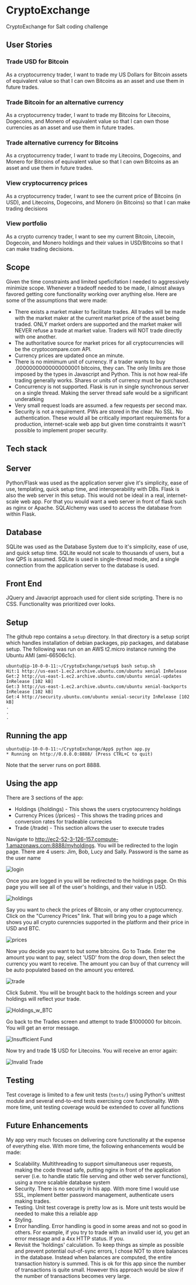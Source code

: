 # CryptoExchange
CryptoExchange for Salt coding challenge

## User Stories
### Trade USD for Bitcoin
As a cryptocurrency trader, I want to trade my US Dollars for Bitcoin assets of equivalent value so that I can own Bitcoins as an asset and use them in future trades.
### Trade Bitcoin for an alternative currency
As a cryptocurrency trader, I want to trade my Bitcoins for Litecoins, Dogecoins, and Monero of equivalent value so that I can own those currencies as an asset and use them in future trades.
### Trade alternative currency for Bitcoins
As a cryptocurrency trader, I want to trade my Litecoins, Dogecoins, and Monero for Bitcoins of equivalent value so that I can own Bitcoins as an asset and use them in future trades.
### View cryptocurrency prices
As a cryptocurrency trader, I want to see the current price of Bitcoins (in USD), and Litecoins, Dogecoins, and Monero (in Bitcoins) so that I can make trading decisions
### View portfolio
As a crypto currency trader, I want to see my current Bitcoin, Litecoin, Dogecoin, and Monero holdings and their values in USD/Bitcoins so that I can make trading decisions.

## Scope
Given the time constraints and limited speficifation I needed to aggressively minimize scope. Whenever a tradeoff needed to be made, I almost always favored getting core functionality working over anything else. Here are some of the assumptions that were made:
- There exists a market maker to facilitate trades. All trades will be made with the market maker at the current market price of the asset being traded. ONLY market orders are supported and the market maker will NEVER refuse a trade at market value. Traders will NOT trade directly with one another.
- The authoritative source for market prices for all cryptocurrencies will be the cryptocompare.com API.
- Currency prices are updated once an minute.
- There is no mimimum unit of currency. If a trader wants to buy .00000000000000000001 bitcoins, they can. The only limits are those imposed by the types in Javascript and Python. This is not how real-life trading generally works. Shares or units of currency must be purchased.
- Concurrency is not supported. Flask is run in single synchronous server on a single thread. Making the server thread safe would be a significant underatking
- Very small request loads are assumed. a few requests per second max.
- Security is not a requirement. PWs are stored in the clear. No SSL. No authentication. These would all be critically important requirements for a production, internet-scale web app but given time constraints it wasn't possible to implement proper security.

## Tech stack
## Server
Python/Flask was used as the application server give it's simplicity, ease of use, templating, quick setup time, and interoperability with DBs. Flask is also the web server in this setup. This would not be ideal in a real, internet-scale web app. For that you would want a web server in front of flask such as nginx or Apache. SQLAlchemy was used to access the database from within Flask.

## Database
SQLite was used as the Database System due to it's simplicity, ease of use, and quick setup time. SQLite would not scale to thousands of users, but a low QPS is assumed. SQLite is used in single-thread mode, and a single connection from the application server to the database is used.

## Front End
JQuery and Javacript approach used for client side scripting. There is no CSS. Functionality was prioritized over looks.

## Setup
The github repo contains a `setup` directory. In that directory is a setup script which handles installation of debian packages, pip packages, and database setup.  The following was run on an AWS t2.micro instance running the Ubuntu AMI (ami-66506c1c).
```ubuntu@ip-10-0-0-11:~/CryptoExchange$ cd setup/
ubuntu@ip-10-0-0-11:~/CryptoExchange/setup$ bash setup.sh 
Hit:1 http://us-east-1.ec2.archive.ubuntu.com/ubuntu xenial InRelease
Get:2 http://us-east-1.ec2.archive.ubuntu.com/ubuntu xenial-updates InRelease [102 kB]
Get:3 http://us-east-1.ec2.archive.ubuntu.com/ubuntu xenial-backports InRelease [102 kB]
Get:4 http://security.ubuntu.com/ubuntu xenial-security InRelease [102 kB] 
.
.
.
```

## Running the app
```ubuntu@ip-10-0-0-11:~/CryptoExchange/setup$ cd ../App/
ubuntu@ip-10-0-0-11:~/CryptoExchange/App$ python app.py 
* Running on http://0.0.0.0:8888/ (Press CTRL+C to quit)
```
Note that the server runs on port 8888.

## Using the app
There are 3 sections of the app:
- Holdings (/holdings) - This shows the users cryptocurrency holdings
- Currency Prices (/prices) - This shows the trading prices and conversion rates for tradeable currecies
- Trade (/trade) - This section allows the user to execute trades

Navigate to http://ec2-52-3-126-157.compute-1.amazonaws.com:8888/myholdings. You will be redirected to the login page.
There are 4 users: Jim, Bob, Lucy and Sally. Password is the same as the user name

![login](https://github.com/judgejoe/CryptoExchange/blob/dev/imgs/login.png)

Once you are logged in you will be redirected to the holdings page. On this page you will see all of the user's holdings, and their value in USD.

![holdings](https://github.com/judgejoe/CryptoExchange/blob/dev/imgs/holdings.png)

Say you want to check the prices of Bitcoin, or any other cryptocurrency.  Click on the "Currency Prices" link. That will bring you to a page which shows you all crypto curenncies supported in the platform and their price in USD and BTC.

![prices](https://github.com/judgejoe/CryptoExchange/blob/dev/imgs/currency_prices.png)

Now you decide you want to but some bitcoins. Go to Trade. Enter the amount you want to pay, select 'USD' from the drop down, then select the currency you want to receive. The amount you can buy of that currency will be auto populated based on the amount you entered.

![trade](https://github.com/judgejoe/CryptoExchange/blob/dev/imgs/TradeUSD_for_BTC.png)

Click Submit. You will be brought back to the holdings screen and your holdings will reflect your trade.

![Holdings_w_BTC](https://github.com/judgejoe/CryptoExchange/blob/dev/imgs/Holdings_w_BTC.png)

Go back to the Trades screen and attempt to trade $1000000 for bitcoin. You will get an error message.

![Insufficient Fund](https://github.com/judgejoe/CryptoExchange/blob/dev/imgs/insufficient_funds.png)

Now try and trade 1$ USD for Litecoins. You will receive an error again:

![Invalid Trade](https://github.com/judgejoe/CryptoExchange/blob/dev/imgs/invalid_trade.png)

## Testing
Test coverage is limited to a few unit tests (`tests/`) using Python's unittest module and several end-to-end tests exercising core functionality. With more time, unit testing coverage would be extended to cover all functions

## Future Enhancements
My app very much focuses on delivering core functionality at the expense of everything else. With more time, the following enhancements would be made:
- Scalability. Multithreading to support simultaneous user requests, making the code thread safe, putting nginx in front of the application server (i.e. to handle static file serving and other web server functions), using a more scalable database system
- Security. There is no security in his app. With more time I would use SSL, implement better password management, authenticate users making trades.
- Testing. Unit test coverage is pretty low as is. More unit tests would be needed to make this a reliable app
- Styling.
- Error handling. Error handling is good in some areas and not so good in others.  For example, if you try to trade with an invalid user id, you get an error message and a 4xx HTTP status.  If you.
- Revisit the 'holdings' calculation. To keep things as simple as possible and prevent potential out-of-sync errors, I chose NOT to store balances in the database. Instead when balances are computed, the entire transaction history is summed. This is ok for this app since the number of transactions is quite small. However this approach would be slow if the number of transactions becomes very large.